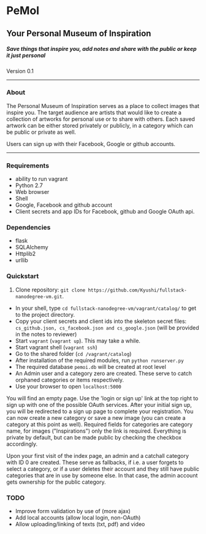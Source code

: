 # PeMoI #

## Your Personal Museum of Inspiration ##

##### Save things that inspire you, add notes and share with the public or keep it just personal #####

Version 0.1
___
### About ###

The Personal Museum of Inspiration serves as a place to collect images that inspire you. The target audience are artists that would like to create a collection of artworks for personal use or to share with others.
Each saved artwork can be either stored privately or publicly, in a category which can be public or private as well.

Users can sign up with their Facebook, Google or github accounts.
___
### Requirements ###
- ability to run vagrant
- Python 2.7
- Web browser
- Shell
- Google, Facebook and github account
- Client secrets and app IDs for Facebook, github and Google OAuth api.

### Dependencies ###

- flask
- SQLAlchemy
- Httplib2
- urllib


### Quickstart ###

1. Clone repository: `git clone https://github.com/Kyushi/fullstack-nanodegree-vm.git`.
- In your shell, type `cd fullstack-nanodegree-vm/vagrant/catalog/` to get to the project directory.
- Copy your client secrets and client ids into the skeleton secret files: `cs_github.json, cs_facebook.json and cs_google.json` (will be provided in the notes to reviewer)
- Start `vagrant` (`vagrant up`). This may take a while.
- Start vagrant shell (`vagrant ssh`)
- Go to the shared folder (`cd /vagrant/catalog`)
- After installation of the required modules, run `python runserver.py`
- The required database `pemoi.db` will be created at root level
- An Admin user and a category zero are created. These serve to catch orphaned categories or items respectively.
- Use your browser to open `localhost:5000`

You will find an empty page. Use the 'login or sign up' link at the top right to sign up with one of the possible OAuth services. After your initial sign up, you will be redirected to a sign up page to complete your registration. You can now create a new category or save a new image (you can create a category at this point as well).
Required fields for categories are category name, for images ("Inspirations") only the link is required. Everything is private by default, but can be made public by checking the checkbox accordingly.

Upon your first visit of the index page, an admin and a catchall category with ID 0 are created. These serve as fallbacks, if i.e. a user forgets to select a category, or if a user deletes their account and they still have public categories that are in use by someone else. In that case, the admin account gets ownership for the public category.

### TODO ###

- Improve form validation by use of (more ajax)
- Add local accounts (allow local login, non-OAuth)
- Allow uploading/linking of texts (txt, pdf) and video
